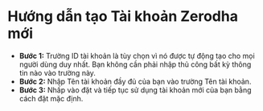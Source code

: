 # **Hướng dẫn tạo Tài khoản Zerodha mới**
- **Bước 1:** Trường ID tài khoản là tùy chọn vì nó được tự động tạo cho mọi người dùng duy nhất. Bạn không cần phải nhập thủ công bất kỳ thông tin nào vào trường này.
- **Bước 2:** Nhập Tên tài khoản đầy đủ của bạn vào trường Tên tài khoản.
- **Bước 3:** Nhấp vào đặt và tiếp tục sử dụng tài khoản mới của bạn bằng cách đặt mặc định.